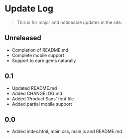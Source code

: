 # Update Log

> This is for major and noticeable updates in the site.

## Unreleased

 - Completion of README.md
 - Complete mobile support
 - Support to earn gems naturally

## 0.1

 - Updated README.md
 - Added CHANGELOG.md
 - Added 'Product Sans' font file
 - Added partial mobile support

## 0.0

 - Added index.html, main.css, main.js and README.md